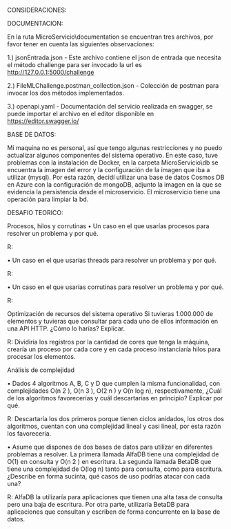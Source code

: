 CONSIDERACIONES:

DOCUMENTACION:

En la ruta MicroServicio\documentation se encuentran tres archivos, por favor tener en cuenta las siguientes observaciones:

1.) jsonEntrada.json - Este archivo contiene el json de entrada que necesita el método challenge para ser invocado la url es http://127.0.0.1:5000/challenge

2.) FileMLChallenge.postman_collection.json - Colección de postman para invocar los dos métodos implementados.

3.) openapi.yaml - Documentación del servicio realizada en swagger, se puede importar el archivo en el editor disponible en https://editor.swagger.io/

BASE DE DATOS:

Mi maquina no es personal, así que tengo algunas restricciones y no puedo actualizar algunos componentes del sistema operativo. En este caso, tuve problemas con la instalación de Docker, en la carpeta MicroServicio\db se encuentra la imagen del error y la configuración de la imagen que iba a utilizar (mysql). Por esta razón, decidí utilizar una base de datos Cosmos DB en Azure con la configuración de mongoDB, adjunto la imagen en la que se evidencia la persistencia desde el microservicio. El microservicio tiene una operación para limpiar la bd.

DESAFIO TEORICO:

Procesos, hilos y corrutinas 
•	Un caso en el que usarías procesos para resolver un problema y por qué. 

R:

•	Un caso en el que usarías threads para resolver un problema y por qué. 

R:

•	Un caso en el que usarías corrutinas para resolver un problema y por qué. 

R:

Optimización de recursos del sistema operativo 
Si tuvieras 1.000.000 de elementos y tuvieras que consultar para cada uno de ellos información en una API HTTP. ¿Cómo lo harías? Explicar. 

R: Dividiría los registros por la cantidad de cores que tenga la máquina, crearía un proceso por cada core y en cada proceso instanciaría hilos para procesar los elementos.

Análisis de complejidad

•	Dados 4 algoritmos A, B, C y D que cumplen la misma funcionalidad, con complejidades O(n 2 ), O(n 3 ), O(2 n ) y O(n log n), respectivamente, ¿Cuál de los algoritmos favorecerías y cuál descartarías en principio? Explicar por qué. 

R: Descartaría los dos primeros porque tienen ciclos anidados, los otros dos algoritmos, cuentan con una complejidad lineal y casi lineal, por esta razón los favorecería.

•	Asume que dispones de dos bases de datos para utilizar en diferentes problemas a resolver. La primera llamada AlfaDB tiene una complejidad de O(1) en consulta y O(n 2 ) en escritura. La segunda llamada BetaDB que tiene una complejidad de O(log n) tanto para consulta, como para escritura. ¿Describe en forma sucinta, qué casos de uso podrías atacar con cada una?

R: AlfaDB la utilizaría para aplicaciones que tienen una alta tasa de consulta pero una baja de escritura. Por otra parte, utilizaría BetaDB para aplicaciones que consultan y escriben de forma concurrente en la base de datos.
